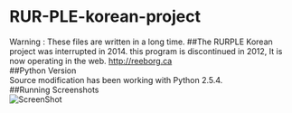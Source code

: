 # RUR-PLE-korean-project
Warning : These files are written in a long time.
##The RURPLE Korean project was interrupted in 2014.
this program is discontinued in 2012, 
It is now operating in the web. http://reeborg.ca <br/>
##Python Version<br/>
Source modification has been working with Python 2.5.4.<br/>
##Running Screenshots<br/>
![ScreenShot](https://github.com/minwook-shin/RUR-PLE-korean-project/blob/master/%EC%A0%81%EC%9A%A9%EC%8A%A4%ED%81%AC%EB%A6%B0%EC%83%B7.JPG)
